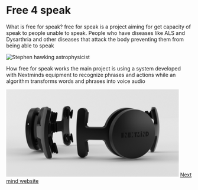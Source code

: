 # Free 4 speak

What is free for speak?
free for speak is a project aiming for get capacity of speak
to people unable to speak.
People who have diseases like ALS and Dysarthria and other 
diseases that attack the body preventing them from being able to speak

![Stephen hawking astrophysicist](https://ichef.bbci.co.uk/news/624/amz/worldservice/live/assets/images/2014/12/02/141202141008_stephen_hawking_ia_624x351_pa.jpg)

How free for speak works 
the main project is using a system 
developed with Nextminds equipment to recognize phrases and actions 
while an algorithm transforms words and phrases into voice audio

![Nextmind](https://github.com/LyeZinho/free4speak/blob/main/src/images/nextminds.png)
[Next mind website](https://www.next-mind.com)

